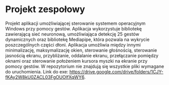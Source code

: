 # Projekt zespołowy

Projekt aplikacji umożliwiającej sterowanie systemem operacyjnym Windows przy pomocy gestów. Aplikacja wykorzystuje bibliotekę zawierającą sieć neuronową, umożliwiająca detekcję 25 gestów dynamicznych oraz bibliotekę Mediapipe, która pozwala na wykrycie poszczególnych części dłoni. Aplikacja umożliwia między innymi minimalizację, maksymalizację okien, sterowanie głośnością, sterowanie jasnością ekranu, przybliżanie, oddalanie ekranu, przełączanie pomiędzy oknami oraz sterowanie położeniem kursora myszki na ekranie przy pomocy gestów. W repozytorium nie znajdują się wszystkie pliki wymagane do uruchomienia. Link do exe: https://drive.google.com/drive/folders/1CJY-fKAy2W8kU0ZACL03FgOUOlfXqWY6.
